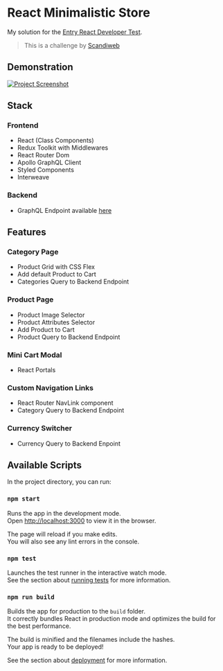 # React Minimalistic Store

My solution for the [Entry React Developer Test](https://www.notion.so/Entry-React-developer-TEST-39f601f8aa3f48ac88c4a8fefda304c1).

> This is a challenge by [Scandiweb](https://scandiweb.com/)

## Demonstration

<a href="https://youtu.be/W-5FDnKhu9E" target="_blank" rel="noopener"><img href="https://ibb.co/qCcFjJJ" alt="Project Screenshot" /></a>

## Stack

### Frontend

- React (Class Components)
- Redux Toolkit with Middlewares
- React Router Dom
- Apollo GraphQL Client
- Styled Components
- Interweave

### Backend

 - GraphQL Endpoint available [here](https://github.com/scandiweb/junior-react-endpoint)

## Features

### Category Page

- Product Grid with CSS Flex
- Add default Product to Cart
- Categories Query to Backend Endpoint

### Product Page

- Product Image Selector
- Product Attributes Selector
- Add Product to Cart
- Product Query to Backend Endpoint

### Mini Cart Modal 

- React Portals

### Custom Navigation Links

- React Router NavLink component
- Category Query to Backend Endpoint

### Currency Switcher

- Currency Query to Backend Enpoint

## Available Scripts

In the project directory, you can run:

### `npm start`

Runs the app in the development mode.<br>
Open [http://localhost:3000](http://localhost:3000) to view it in the browser.

The page will reload if you make edits.<br>
You will also see any lint errors in the console.

### `npm test`

Launches the test runner in the interactive watch mode.<br>
See the section about [running tests](https://facebook.github.io/create-react-app/docs/running-tests) for more information.

### `npm run build`

Builds the app for production to the `build` folder.<br>
It correctly bundles React in production mode and optimizes the build for the best performance.

The build is minified and the filenames include the hashes.<br>
Your app is ready to be deployed!

See the section about [deployment](https://facebook.github.io/create-react-app/docs/deployment) for more information.
